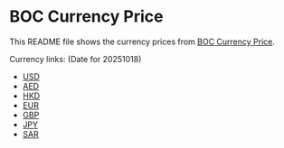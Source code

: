 # BOC Currency Price

This README file shows the currency prices from [BOC Currency Price](https://www.boc.cn/sourcedb/whpj/).

Currency links: (Date for 20251018)

- [USD](https://bocurrencyprice.techina.science/BOC_CURRENCY_PRICE/USD/20251018.json)
- [AED](https://bocurrencyprice.techina.science/BOC_CURRENCY_PRICE/AED/20251018.json)
- [HKD](https://bocurrencyprice.techina.science/BOC_CURRENCY_PRICE/HKD/20251018.json)
- [EUR](https://bocurrencyprice.techina.science/BOC_CURRENCY_PRICE/EUR/20251018.json)
- [GBP](https://bocurrencyprice.techina.science/BOC_CURRENCY_PRICE/GBP/20251018.json)
- [JPY](https://bocurrencyprice.techina.science/BOC_CURRENCY_PRICE/JPY/20251018.json)
- [SAR](https://bocurrencyprice.techina.science/BOC_CURRENCY_PRICE/SAR/20251018.json)
